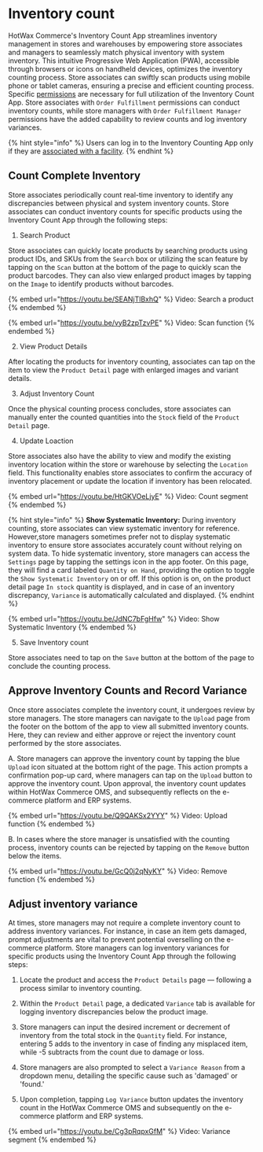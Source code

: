 # Inventory count

HotWax Commerce's Inventory Count App streamlines inventory management in stores and warehouses by empowering store associates and managers to seamlessly match physical inventory with system inventory. This intuitive Progressive Web Application (PWA), accessible through browsers or icons on handheld devices, optimizes the inventory counting process. Store associates can swiftly scan products using mobile phone or tablet cameras, ensuring a precise and efficient counting process. Specific [permissions](../users/manageUser.md) are necessary for full utilization of the Inventory Count App. Store associates with `Order Fulfillment` permissions can conduct inventory counts, while store managers with `Order Fulfillment Manager` permissions have the added capability to review counts and log inventory variances.

{% hint style="info" %}
Users can log in to the Inventory Counting App only if they are [associated with a facility](../users/manageUser.md#add-facilities).
{% endhint %}

## Count Complete Inventory

Store associates periodically count real-time inventory to identify any discrepancies between physical and system inventory counts. Store associates can conduct inventory counts for specific products using the Inventory Count App through the following steps:

1. Search Product

Store associates can quickly locate products by searching products using product IDs, and SKUs from the `Search` box or utilizing the scan feature by tapping on the `Scan` button at the bottom of the page to quickly scan the product barcodes. They can also view enlarged product images by tapping on the `Image` to identify products without barcodes.

{% embed url="https://youtu.be/SEANjTlBxhQ" %}
Video: Search a product
{% endembed %}

{% embed url="https://youtu.be/vyB2zpTzvPE" %}
Video: Scan function
{% endembed %}

2. View Product Details

After locating the products for inventory counting, associates can tap on the item to view the `Product Detail` page with enlarged images and variant details.

3. Adjust Inventory Count

Once the physical counting process concludes, store associates can manually enter the counted quantities into the `Stock` field of the `Product Detail` page.

4. Update Loaction

Store associates also have the ability to view and modify the existing inventory location within the store or warehouse by selecting the `Location` field. This functionality enables store associates to confirm the accuracy of inventory placement or update the location if inventory has been relocated.

{% embed url="https://youtu.be/HtGKVOeLjyE" %}
Video: Count segment
{% endembed %}

{% hint style="info" %}
**Show Systematic Inventory:** During inventory counting, store associates can view systematic inventory for reference. However,store managers sometimes prefer not to display systematic inventory to ensure store associates accurately count without relying on system data. To hide systematic inventory, store managers can access the `Settings` page by tapping the settings icon in the app footer. On this page, they will find a card labeled `Quantity on Hand`, providing the option to toggle the `Show Systematic Inventory` on or off. If this option is on, on the product detail page `In stock` quantity is displayed, and in case of an inventory discrepancy, `Variance` is automatically calculated and displayed.
{% endhint %}

{% embed url="https://youtu.be/JdNC7bFgHfw" %}
Video: Show Systematic Inventory
{% endembed %}

5. Save Inventory count

Store associates need to tap on the `Save` button at the bottom of the page to conclude the counting process.

## Approve Inventory Counts and Record Variance

Once store associates complete the inventory count, it undergoes review by store managers. The store managers can navigate to the `Upload` page from the footer on the bottom of the app to view all submitted inventory counts. Here, they can review and either approve or reject the inventory count performed by the store associates.

A. Store managers can approve the inventory count by tapping the blue `Upload` icon situated at the bottom right of the page. This action prompts a confirmation pop-up card, where managers can tap on the `Upload` button to approve the inventory count. Upon approval, the inventory count updates within HotWax Commerce OMS, and subsequently reflects on the e-commerce platform and ERP systems.

{% embed url="https://youtu.be/Q9QAKSx2YYY" %}
Video: Upload function
{% endembed %}

B. In cases where the store manager is unsatisfied with the counting process, inventory counts can be rejected by tapping on the `Remove` button below the items.

{% embed url="https://youtu.be/GcQ0j2qNyKY" %}
Video: Remove function
{% endembed %}

## Adjust inventory variance

At times, store managers may not require a complete inventory count to address inventory variances. For instance, in case an item gets damaged, prompt adjustments are vital to prevent potential overselling on the e-commerce platform. Store managers can log inventory variances for specific products using the Inventory Count App through the following steps:

1. Locate the product and access the `Product Details` page — following a process similar to inventory counting.

2. Within the `Product Detail` page, a dedicated `Variance` tab is available for logging inventory discrepancies below the product image.

3. Store managers can input the desired increment or decrement of inventory from the total stock in the `Quantity` field. For instance, entering 5 adds to the inventory in case of finding any misplaced item, while -5 subtracts from the count due to damage or loss.

4. Store managers are also prompted to select a `Variance Reason` from a dropdown menu, detailing the specific cause such as 'damaged' or 'found.'

5. Upon completion, tapping `Log Variance` button updates the inventory count in the HotWax Commerce OMS and subsequently on the e-commerce platform and ERP systems.

{% embed url="https://youtu.be/Cg3pRqpxGfM" %}
Video: Variance segment
{% endembed %}
